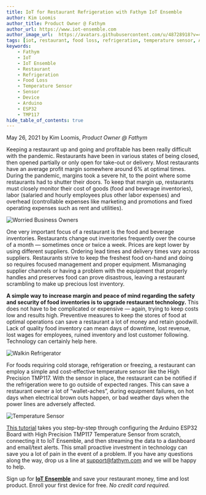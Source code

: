 ```yaml
---
title: IoT for Restaurant Refrigeration with Fathym IoT Ensemble
author: Kim Loomis
author_title: Product Owner @ Fathym
author_url: https://www.iot-ensemble.com
author_image_url:  https://avatars.githubusercontent.com/u/48728918?v=4
tags: [iot, restaurant, food loss, refrigeration, temperature sensor, Arduino, ESP32, TMP117]
keywords:
    - Fathym
    - IoT
    - IoT Ensemble
    - Restaurant
    - Refrigeration
    - Food Loss
    - Temperature Sensor
    - Sensor
    - Device
    - Arduino
    - ESP32
    - TMP117
hide_table_of_contents: true
---
```


May 26, 2021 by Kim Loomis, _Product Owner @ Fathym_

Keeping a restaurant up and going and profitable has been really difficult with the pandemic. Restaurants have been in various states of being closed, then opened partially or only open for take-out or delivery. Most restaurants have an average profit margin somewhere around 6% at optimal times. During the pandemic, margins took a severe hit, to the point where some restaurants had to shutter their doors. To keep that margin up, restaurants must closely monitor their cost of goods (food and beverage inventories), labor (salaried and hourly employees plus other labor expenses) and overhead (controllable expenses like marketing and promotions and fixed operating expenses such as rent and utilities).

![Worried Business Owners](https://www.iot-ensemble.com/img/screenshots/refrigeration_worried_business_owners.jpg)

One very important focus of a restaurant is the food and beverage inventories. Restaurants change out inventories frequently over the course of a month — sometimes once or twice a week. Prices are kept lower by using different suppliers. Ordering lead times and delivery times vary across suppliers. Restaurants strive to keep the freshest food on-hand and doing so requires focused management and proper equipment. Mismanaging supplier channels or having a problem with the equipment that properly handles and preserves food can prove disastrous, leaving a restaurant scrambling to make up precious lost inventory.

**A simple way to increase margin and peace of mind regarding the safety and security of food inventories is to upgrade restaurant technology.** This does not have to be complicated or expensive — again, trying to keep costs low and results high. Preventive measures to keep the stores of food at optimal operations can save a restaurant a lot of money and retain goodwill. Lack of quality food inventory can mean days of downtime, lost revenue, lost wages for employees, ruined inventory and lost customer following. Technology can certainly help here.

![Walkin Refrigerator](https://www.iot-ensemble.com/img/screenshots/refrigeration_walkin_refrigerator.jpg)

For foods requiring cold storage, refrigeration or freezing, a restaurant can employ a simple and cost-effective temperature sensor like the High Precision TMP117. With the sensor in place, the restaurant can be notified if the refrigeration were to go outside of expected ranges. This can save a restaurant owner a lot of “wallet-aches”, during equipment failures, on hot days when electrical brown outs happen, or bad weather days when the power lines are adversely affected.

![Temperature Sensor](https://www.iot-ensemble.com/img/screenshots/refrigeration_temperature_sensor.jpeg)

[This tutorial](https://www.iot-ensemble.com/docs/tutorials/esp32-tmp117-fridge-monitor) takes you step-by-step through configuring the Arduino ESP32 Board with High Precision TMP117 Temperature Sensor from scratch, connecting it to IoT Ensemble, and then streaming the data to a dashboard and email/text alerts. This small proactive investment in technology can save you a lot of pain in the event of a problem. If you have any questions along the way, drop us a line at support@fathym.com and we will be happy to help.

Sign up for **[IoT Ensemble](https://www.iot-ensemble.com)** and save your restaurant money, time and lost product. Enroll your first device for free. _No credit card required._
